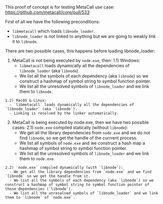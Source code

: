 This proof of concept is for testing MetaCall use case: https://github.com/metacall/core/pull/533

First of all we have the following preconditions:
 - `libmetacall` which loads `libnode_loader`.
 - `libnode_loader` is not linked to anything but we are going to weakly link it to `libnode`.

There are two possible cases, this happens before loading libnode_loader:
  1) MetaCall is not being executed by `node.exe`, then:
    1.1) Windows:
      - `libmetacall` loads dynamically all the dependencies of `libnode_loader` (aka `libnode`).
      - We list all the symbols of each dependency (aka `libnode`) so we construct a hashmap of symbol string to symbol function pointer.
      - We list all the unresolved symbols of `libnode_loader` and we link them to `libnode`.
        
    1.2) MacOS & Linux:
      - `libmetacall` loads dynamically all the dependencies of `libnode_loader` (aka `libnode`).
      - Linking is resolved by the linker automatically.

  2) MetaCall is being executed by node.exe, then we have two possible cases:
    2.1) `node.exe` compiled statically (without `libnode`):
      - We get all the library dependencies from `node.exe` and we do not find `libnode`, so we get the handle of the currrent process.
      - We list all symbols of `node.exe` and we construct a hash map a hashmap of symbol string to symbol function pointer.
      - We list all the unresolved symbols of `libnode_loader` and we link them to `node.exe`.

    2.2) `node.exe` compiled dynamically (with `libnode`):
      - We get all the library dependencies from `node.exe` and we find `libnode` so we get the handle from it.
      - We list all the symbols of each dependency (aka `libnode`) so we construct a hashmap of symbol string to symbol function pointer of those dependencies (`libnode`).
      - We list all the unresolved symbols of `libnode_loader` and we link them to `libnode` of `node.exe`.
